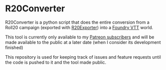 # R20Converter

R20Converter is a python script that does the entire conversion from a Roll20 campaign (exported with [R20Exporter](https://github.com/kakaroto/R20Exporter)) into a [Foundry VTT](http://foundryvtt.com) world.

This tool is currently only available to my [Patreon subscribers](https://patreon.com/kakaroto) and will be made available to the public at a later date (when I consider its development finished)

This repository is used for keeping track of issues and feature requests until the code is pushed to it and the tool made public.
